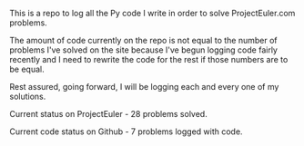 This is a repo to log all the Py code I write in order to solve ProjectEuler.com problems.

The amount of code currently on the repo is not equal to the number of problems I've solved on the site because 
I've begun logging code fairly recently and I need to rewrite the code for the rest if those numbers are to be equal.

Rest assured, going forward, I will be logging each and every one of my solutions.


Current status on ProjectEuler - 28 problems solved. 

Current code status on Github - 7 problems logged with code.
